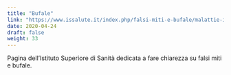```yaml
---
title: "Bufale"
link: "https://www.issalute.it/index.php/falsi-miti-e-bufale/malattie-infettive?filter_tag[0]=161"
date: 2020-04-24
draft: false
weight: 33
---
```


Pagina dell’Istituto Superiore di Sanità dedicata a fare chiarezza su falsi miti e bufale.